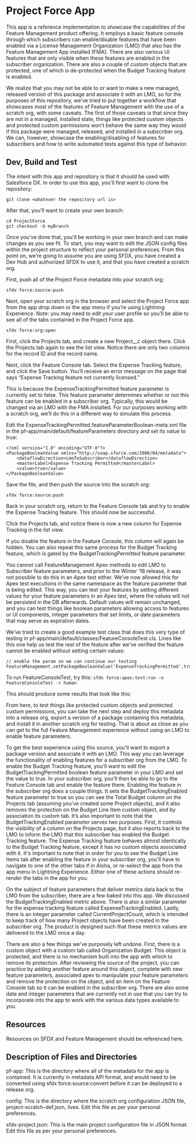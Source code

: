 # Project Force  App

This app is a reference implementation to showcase the capabilities of the Feature Management product offering.  It employs a basic feature console through which subscribers can enable/disable features that have been enabled via a License Management Organization (LMO) that also has the Feature Management App installed (FMA).  There are also various UI features that are only visible when these features are enabled in the subscriber organization.  There are also a couple of custom objects that are protected, one of which is de-protected when the Budget Tracking feature is enabled.  

We realize that you may not be able to or want to make a new managed, released version of this package and associate it with an LMO, so for the purposes of this repository, we’ve tried to put together a workflow that showcases most of the features of Feature Management with the use of a scratch org, with some caveats.  The first of those caveats is that since they are not in a managed, installed state, things like protected custom objects and protected custom permissions won’t behave the same way they would if this package were managed, released, and installed in a subscriber org.  We can, however, showcase the enabling/disabling of features for subscribers and how to write automated tests against this type of behavior.  

## Dev, Build and Test

The intent with this app and repository is that it should be used with Salesforce DX.  In order to use this app, you'll first want to clone the repository:

`git clone <whatever the repository url is>`

After that, you'll want to create your own branch:

```
cd ProjectForce	
git checkout -b myBranch
```

Once you've done that, you'll be working in your own branch and can make changes as you see fit.  To start, you may want to edit the JSON config files within the project structure to reflect your personal preferences.  From this point on, we’re going to assume you are using SFDX, you have created a Dev Hub and authorized SFDX to use it, and that you have created a scratch org.  

First, push all of the Project Force metadata into your scratch org:


`sfdx force:source:push`

Next, open your scratch org in the browser and select the Project Force app from the app drop down or the app menu if you’re using Lightning Experience.  Note:  you may need to edit your user profile so you’ll be able to see all of the tabs contained in the Project Force app.

`sfdx force:org:open`

First, click the Projects tab, and create a new Project__c object there.  Click the Projects tab again to see the list view.  Notice there are only two columns for the record ID and the record name.  <screen shot here>

Next, click the Feature Console tab.  Select the Expense Tracking feature, and click the Save button.  You’ll receive an error message on the page that says “Expense Tracking feature not currently licensed.”  <screen shot here>

This is because the ExpenseTrackingPermitted feature parameter is currently set to false.  This feature parameter determines whether or not this feature can be enabled in a subscriber org.  Typically, this would be changed via an LMO with the FMA installed.  For our purposes working with a scratch org, we’ll do this in a different way to simulate this process.  

Edit the ExpenseTrackingPermitted.featureParameterBoolean-meta.xml file in the pf-app/main/default/featureParameters directory and set its value to true:

```
<?xml version="1.0" encoding="UTF-8"?>
<PackageBooleanValue xmlns="http://soap.sforce.com/2006/04/metadata">
    <dataflowDirection>LmoToSubscriber</dataflowDirection>
    <masterLabel>Expense Tracking Permitted</masterLabel>
    <value>true</value>
</PackageBooleanValue>
```

Save the file, and then push the source into the scratch org:

`sfdx force:source:push`

Back in your scratch org, return to the Feature Console tab and try to enable the Expense Tracking feature.  This should now be successful.  <screen shot here>

Click the Projects tab, and notice there is now a new column for Expense Tracking in the list view.  <screen shot here>

If you disable the feature in the Feature Console, this column will again be hidden.  You can also repeat this same process for the Budget Tracking feature, which is gated by the BudgetTrackingPermitted feature parameter.  

You cannot call FeatureManagement Apex methods to edit LMO to Subscriber feature parameters, and prior to the Winter ‘18 release, it was not possible to do this in an Apex test either.  We’ve now allowed this for Apex test executions in the same namespace as the feature parameter that is being edited.  This way, you can test your features by setting different values for your feature parameters in an Apex test, where the values will not be persisted in the DB afterwards.  Default values will remain unchanged, and you can test things like boolean parameters allowing access to features or UI components, integer parameters that set limits, or date parameters that may serve as expiration dates.  

We’ve tried to create a good example test class that does this very type of testing in pf-app/main/default/classes/FeatureConsoleTest.cls.  Lines like this one help us test the rest of the feature after we’ve verified the feature cannot be enabled without setting certain values:

```
// enable the param so we can continue our testing
FeatureManagement.setPackageBooleanValue('ExpenseTrackingPermitted',true);
```

To run FeatureConsoleTest, try this:
`sfdx force:apex:test:run -n FeatureConsoleTest -r human`

This should produce some results that look like this:
<screenshot here>

From here, to test things like protected custom objects and protected custom permissions, you can take the next step and deploy this metadata into a release org, export a version of a package containing this metadata, and install it in another scratch org for testing.  That is about as close as you can get to the full Feature Management experience without using an LMO to enable feature parameters.  

To get the best experience using this source, you'll want to export a package version and associate it with an LMO.  This way you can leverage the functionality of enabling features for a subscriber org from the LMO.  To enable the Budget Tracking feature, you'll want to edit the BudgetTrackingPermitted boolean feature parameter in your LMO and set the value to true.  In your subscriber org, you'll then be able to go to the Feature Console tab and enable the feature there.  Enabling the feature in the subscriber org does a couple things.  It sets the BudgetTrackingEnabled feature parameter to true so you can see the Total Budget column on the Projects tab (assuming you've created some Project objects), and it also removes the protection on the Budget Line Item custom object, and by association its custom tab.  It’s also important to note that the BudgetTrackingEnabled parameter serves two purposes.  First, it controls the visibility of a column on the Projects page, but it also reports back to the LMO to inform the LMO that this subscriber has enabled the Budget Tracking feature.  The Expense Tracking feature behaves almost identically to the Budget Tracking feature, except it has no custom objects associated with it.  It's important to note that in order for you to see the Budget Line Items tab after enabling the feature in your subscriber org, you'll have to navigate to one of the other tabs if in Aloha, or re-select the app from the app menu in Lightning Experience.  Either one of these actions should re-render the tabs in the app for you.  

On the subject of feature parameters that deliver metrics data back to the LMO from the subscriber, there are a few baked into this app. We discussed the BudgetTrackingEnabled metric above.  There is also a similar parameter for the expense tracking feature called ExpenseTrackingEnabled.  Lastly, there is an integer parameter called CurrentProjectCount, which is intended to keep track of how many Project objects have been created in the subscriber org.  The product is designed such that these metrics values are delivered to the LMO once a day.  

There are also a few things we've purposely left undone.  First, there is a custom object with a custom tab called Organization Budget.  This object is protected, and there is no mechanism built into the app with which to remove its protection.  After reviewing the source of the project, you can practice by adding another feature around this object, complete with new feature parameters, associated apex to manipulate your feature parameters and remove the protection on the object, and an item on the Feature Console tab so it can be enabled in the subscriber org.  There are also some date and integer parameters that are currently not in use that you can try to incorporate into the app to work with the various data types available to you.  


## Resources

Resources on SFDX and Feature Management should be referenced here.

## Description of Files and Directories

pf-app:
	This is the directory where all of the metadata for the app is contained.  It is currently in metadata API format, and would need to be converted using sfdx force:source:convert before it can be deployed to a release org.
 
config:
	This is the directory where the scratch org configuration JSON file, project-scratch-def.json, lives.  Edit this file as per your personal preferences.

sfdx-project.json:
	This is the main project configuration file in JSON format.  Edit this file as per your personal preferences.


